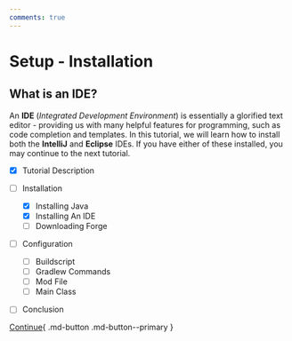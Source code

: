 ```yaml
---
comments: true
---
```


# Setup - Installation
## What is an IDE?
An **IDE** (*Integrated Development Environment*) is essentially a glorified text editor - providing us with many helpful features for programming, such as code completion and templates.
In this tutorial, we will learn how to install both the **IntelliJ** and **Eclipse** IDEs. If you have either of these installed, you may continue to the next tutorial.

- [x] Tutorial Description
- [ ] Installation
    * [x] Installing Java
    * [x] Installing An IDE
    * [ ] Downloading Forge
- [ ] Configuration
    * [ ] Buildscript
    * [ ] Gradlew Commands
    * [ ] Mod File
    * [ ] Main Class
- [ ] Conclusion


[Continue](/wiki/1.19.x/setup/installation/forge){ .md-button .md-button--primary }